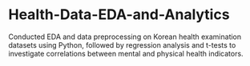 # Health-Data-EDA-and-Analytics
Conducted EDA and data preprocessing on Korean health examination datasets using Python, followed by regression analysis and t-tests to investigate correlations between mental and physical health indicators.
